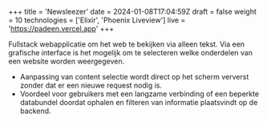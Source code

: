 +++
title = 'Newsleezer'
date = 2024-01-08T17:04:59Z
draft = false
weight = 10
technologies = ['Elixir', 'Phoenix Liveview']
live = 'https://padeen.vercel.app'
+++

Fullstack webapplicatie om het web te bekijken via alleen tekst. Via een grafische interface is het mogelijk
om te selecteren welke onderdelen van een website worden weergegeven.

- Aanpassing van content selectie wordt direct op het scherm ververst zonder dat er een nieuwe request 
nodig is.
- Voordeel voor gebruikers met een langzame verbinding of een beperkte databundel doordat ophalen 
en filteren van informatie plaatsvindt op de backend.